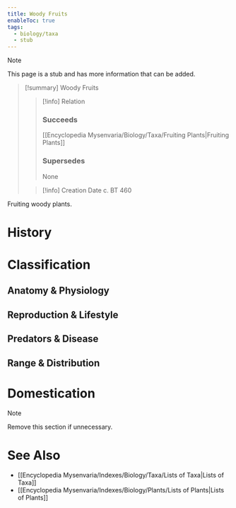 ```yaml
---
title: Woody Fruits
enableToc: true
tags:
  - biology/taxa
  - stub
---
```


> [!note]
> This page is a stub and has more information that can be added.

> [!summary] Woody Fruits
> > [!info] Relation
> > ### Succeeds
> > [[Encyclopedia Mysenvaria/Biology/Taxa/Fruiting Plants|Fruiting Plants]]
> > ### Supersedes
> > None
>
> > [!info] Creation Date
> > c. BT 460

Fruiting woody plants.
# History

# Classification
## Anatomy & Physiology

## Reproduction & Lifestyle

## Predators & Disease

## Range & Distribution

# Domestication

> [!note]
> Remove this section if unnecessary.
# See Also
- [[Encyclopedia Mysenvaria/Indexes/Biology/Taxa/Lists of Taxa|Lists of Taxa]]
- [[Encyclopedia Mysenvaria/Indexes/Biology/Plants/Lists of Plants|Lists of Plants]]